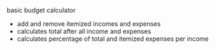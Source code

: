 basic budget calculator

- add and remove itemized incomes and expenses
- calculates total after all income and expenses
- calculates percentage of total and itemized expenses per income
